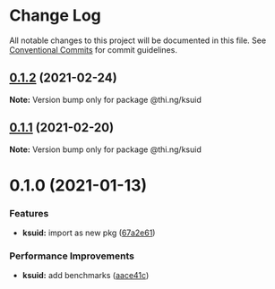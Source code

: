 # Change Log

All notable changes to this project will be documented in this file.
See [Conventional Commits](https://conventionalcommits.org) for commit guidelines.

## [0.1.2](https://github.com/thi-ng/umbrella/compare/@thi.ng/ksuid@0.1.1...@thi.ng/ksuid@0.1.2) (2021-02-24)

**Note:** Version bump only for package @thi.ng/ksuid





## [0.1.1](https://github.com/thi-ng/umbrella/compare/@thi.ng/ksuid@0.1.0...@thi.ng/ksuid@0.1.1) (2021-02-20)

**Note:** Version bump only for package @thi.ng/ksuid





# 0.1.0 (2021-01-13)


### Features

* **ksuid:** import as new pkg ([67a2e61](https://github.com/thi-ng/umbrella/commit/67a2e611a52ecd8870b43848e95d457f63185428))


### Performance Improvements

* **ksuid:** add benchmarks ([aace41c](https://github.com/thi-ng/umbrella/commit/aace41ce8ec0864d38a27d9b0461b705e9e122dc))
